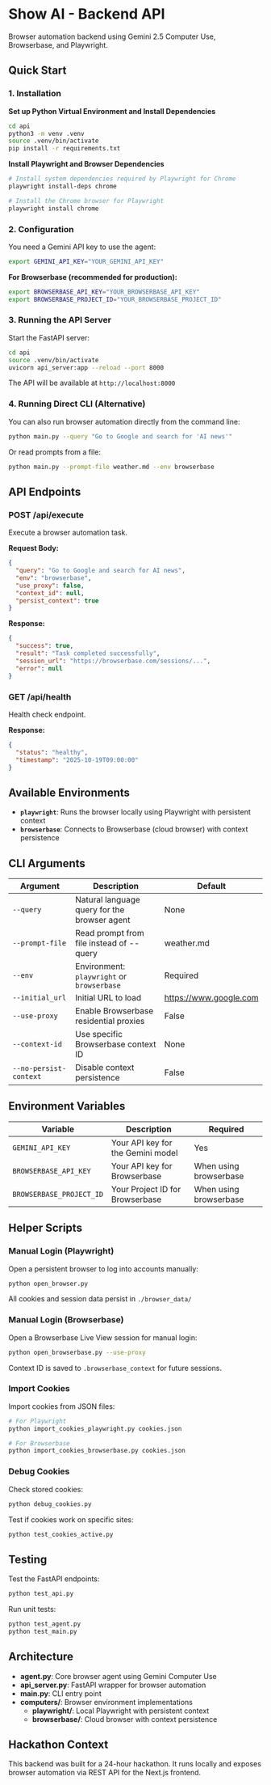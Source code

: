 # Show AI - Backend API

Browser automation backend using Gemini 2.5 Computer Use, Browserbase, and Playwright.

## Quick Start

### 1. Installation

**Set up Python Virtual Environment and Install Dependencies**

```bash
cd api
python3 -m venv .venv
source .venv/bin/activate
pip install -r requirements.txt
```

**Install Playwright and Browser Dependencies**

```bash
# Install system dependencies required by Playwright for Chrome
playwright install-deps chrome

# Install the Chrome browser for Playwright
playwright install chrome
```

### 2. Configuration

You need a Gemini API key to use the agent:

```bash
export GEMINI_API_KEY="YOUR_GEMINI_API_KEY"
```

**For Browserbase (recommended for production):**

```bash
export BROWSERBASE_API_KEY="YOUR_BROWSERBASE_API_KEY"
export BROWSERBASE_PROJECT_ID="YOUR_BROWSERBASE_PROJECT_ID"
```

### 3. Running the API Server

Start the FastAPI server:

```bash
cd api
source .venv/bin/activate
uvicorn api_server:app --reload --port 8000
```

The API will be available at `http://localhost:8000`

### 4. Running Direct CLI (Alternative)

You can also run browser automation directly from the command line:

```bash
python main.py --query "Go to Google and search for 'AI news'"
```

Or read prompts from a file:

```bash
python main.py --prompt-file weather.md --env browserbase
```

## API Endpoints

### POST /api/execute

Execute a browser automation task.

**Request Body:**
```json
{
  "query": "Go to Google and search for AI news",
  "env": "browserbase",
  "use_proxy": false,
  "context_id": null,
  "persist_context": true
}
```

**Response:**
```json
{
  "success": true,
  "result": "Task completed successfully",
  "session_url": "https://browserbase.com/sessions/...",
  "error": null
}
```

### GET /api/health

Health check endpoint.

**Response:**
```json
{
  "status": "healthy",
  "timestamp": "2025-10-19T09:00:00"
}
```

## Available Environments

- **`playwright`**: Runs the browser locally using Playwright with persistent context
- **`browserbase`**: Connects to Browserbase (cloud browser) with context persistence

## CLI Arguments

| Argument | Description | Default |
|----------|-------------|---------|
| `--query` | Natural language query for the browser agent | None |
| `--prompt-file` | Read prompt from file instead of --query | weather.md |
| `--env` | Environment: `playwright` or `browserbase` | Required |
| `--initial_url` | Initial URL to load | https://www.google.com |
| `--use-proxy` | Enable Browserbase residential proxies | False |
| `--context-id` | Use specific Browserbase context ID | None |
| `--no-persist-context` | Disable context persistence | False |

## Environment Variables

| Variable | Description | Required |
|----------|-------------|----------|
| `GEMINI_API_KEY` | Your API key for the Gemini model | Yes |
| `BROWSERBASE_API_KEY` | Your API key for Browserbase | When using browserbase |
| `BROWSERBASE_PROJECT_ID` | Your Project ID for Browserbase | When using browserbase |

## Helper Scripts

### Manual Login (Playwright)

Open a persistent browser to log into accounts manually:

```bash
python open_browser.py
```

All cookies and session data persist in `./browser_data/`

### Manual Login (Browserbase)

Open a Browserbase Live View session for manual login:

```bash
python open_browserbase.py --use-proxy
```

Context ID is saved to `.browserbase_context` for future sessions.

### Import Cookies

Import cookies from JSON files:

```bash
# For Playwright
python import_cookies_playwright.py cookies.json

# For Browserbase
python import_cookies_browserbase.py cookies.json
```

### Debug Cookies

Check stored cookies:

```bash
python debug_cookies.py
```

Test if cookies work on specific sites:

```bash
python test_cookies_active.py
```

## Testing

Test the FastAPI endpoints:

```bash
python test_api.py
```

Run unit tests:

```bash
python test_agent.py
python test_main.py
```

## Architecture

- **agent.py**: Core browser agent using Gemini Computer Use
- **api_server.py**: FastAPI wrapper for browser automation
- **main.py**: CLI entry point
- **computers/**: Browser environment implementations
  - **playwright/**: Local Playwright with persistent context
  - **browserbase/**: Cloud browser with context persistence

## Hackathon Context

This backend was built for a 24-hour hackathon. It runs locally and exposes browser automation via REST API for the Next.js frontend.
